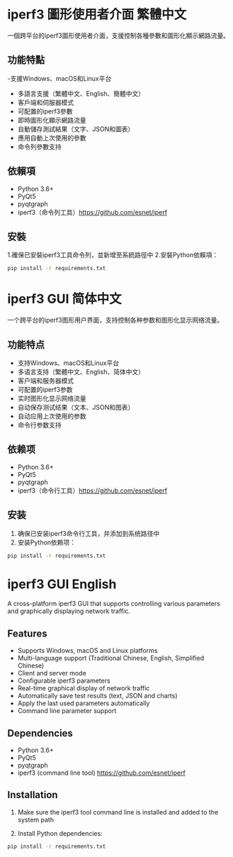 
# iperf3 圖形使用者介面 繁體中文

一個跨平台的iperf3圖形使用者介面，支援控制各種參數和圖形化顯示網路流量。

## 功能特點

-支援Windows、macOS和Linux平台
- 多語言支援（繁體中文、English、簡體中文）
- 客戶端和伺服器模式
- 可配置的iperf3參數
- 即時圖形化顯示網路流量
- 自動儲存測試結果（文字、JSON和圖表）
- 應用自動上次使用的參數
- 命令列參數支持
## 依賴項

- Python 3.6+
- PyQt5
- pyqtgraph
- iperf3（命令列工具）https://github.com/esnet/iperf

## 安裝

1.確保已安裝iperf3工具命令列，並新增至系統路徑中
2.安裝Python依賴項：

````bash
pip install -r requirements.txt

````
# iperf3 GUI 简体中文

一个跨平台的iperf3图形用户界面，支持控制各种参数和图形化显示网络流量。

## 功能特点

- 支持Windows、macOS和Linux平台
- 多语言支持（繁體中文、English、简体中文）
- 客户端和服务器模式
- 可配置的iperf3参数
- 实时图形化显示网络流量
- 自动保存测试结果（文本、JSON和图表）
- 自动应用上次使用的参数
- 命令行参数支持
## 依赖项

- Python 3.6+
- PyQt5
- pyqtgraph
- iperf3（命令行工具）https://github.com/esnet/iperf

## 安装

1. 确保已安装iperf3命令行工具，并添加到系统路径中
2. 安装Python依赖项：

```bash
pip install -r requirements.txt
````

# iperf3 GUI English

A cross-platform iperf3 GUI that supports controlling various parameters and graphically displaying network traffic.

## Features

- Supports Windows, macOS and Linux platforms
- Multi-language support (Traditional Chinese, English, Simplified Chinese)
- Client and server mode
- Configurable iperf3 parameters
- Real-time graphical display of network traffic
- Automatically save test results (text, JSON and charts)
- Apply the last used parameters automatically
- Command line parameter support
## Dependencies

- Python 3.6+
- PyQt5
- pyqtgraph
- iperf3 (command line tool) https://github.com/esnet/iperf

## Installation

1. Make sure the iperf3 tool command line is installed and added to the system path

2. Install Python dependencies:

````bash
pip install -r requirements.txt

````
